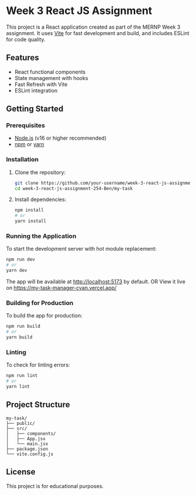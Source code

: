 # Week 3 React JS Assignment

This project is a React application created as part of the MERNP Week 3 assignment. It uses [Vite](https://vitejs.dev/) for fast development and build, and includes ESLint for code quality.

## Features

- React functional components
- State management with hooks
- Fast Refresh with Vite
- ESLint integration

## Getting Started

### Prerequisites

- [Node.js](https://nodejs.org/) (v16 or higher recommended)
- [npm](https://www.npmjs.com/) or [yarn](https://yarnpkg.com/)

### Installation

1. Clone the repository:
   ```bash
   git clone https://github.com/your-username/week-3-react-js-assignment-254-Ben.git
   cd week-3-react-js-assignment-254-Ben/my-task
   ```

2. Install dependencies:
   ```bash
   npm install
   # or
   yarn install
   ```

### Running the Application

To start the development server with hot module replacement:
```bash
npm run dev
# or
yarn dev
```

The app will be available at [http://localhost:5173](http://localhost:5173) by default.
   OR
   View it live on https://my-task-manager-cyan.vercel.app/

### Building for Production

To build the app for production:
```bash
npm run build
# or
yarn build
```

### Linting

To check for linting errors:
```bash
npm run lint
# or
yarn lint
```

## Project Structure

```
my-task/
├── public/
├── src/
│   ├── components/
│   ├── App.jsx
│   └── main.jsx
├── package.json
└── vite.config.js
```

## License

This project is for educational purposes.
